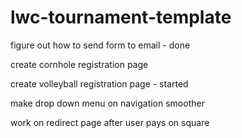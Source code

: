 # lwc-tournament-template

figure out how to send form to email - done

create cornhole registration page

create volleyball registration page - started

make drop down menu on navigation smoother

work on redirect page after user pays on square
